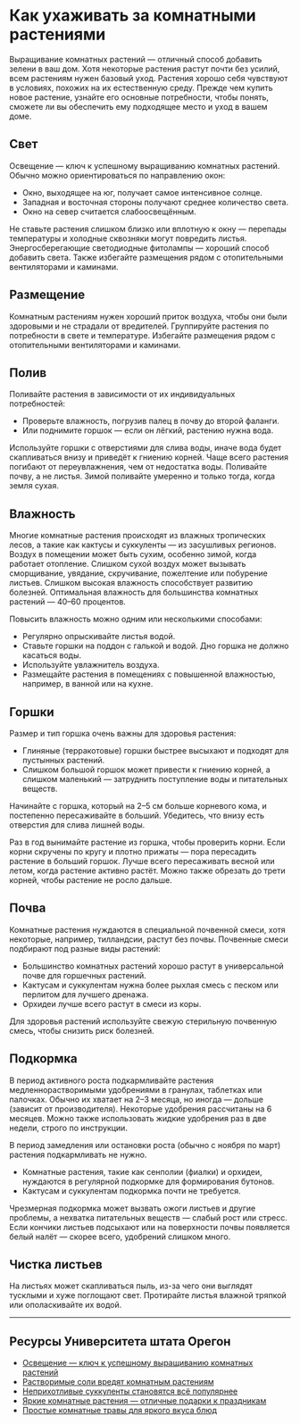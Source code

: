 # Как ухаживать за комнатными растениями

Выращивание комнатных растений — отличный способ добавить зелени в ваш дом. Хотя некоторые растения растут почти без усилий, всем растениям нужен базовый уход. Растения хорошо себя чувствуют в условиях, похожих на их естественную среду. Прежде чем купить новое растение, узнайте его основные потребности, чтобы понять, сможете ли вы обеспечить ему подходящее место и уход в вашем доме.

## Свет

Освещение — ключ к успешному выращиванию комнатных растений. Обычно можно ориентироваться по направлению окон:

- Окно, выходящее на юг, получает самое интенсивное солнце.
- Западная и восточная стороны получают среднее количество света.
- Окно на север считается слабоосвещённым.

Не ставьте растения слишком близко или вплотную к окну — перепады температуры и холодные сквозняки могут повредить листья. Энергосберегающие светодиодные фитолампы — хороший способ добавить света. Также избегайте размещения рядом с отопительными вентиляторами и каминами.

## Размещение

Комнатным растениям нужен хороший приток воздуха, чтобы они были здоровыми и не страдали от вредителей. Группируйте растения по потребности в свете и температуре. Избегайте размещения рядом с отопительными вентиляторами и каминами.

## Полив

Поливайте растения в зависимости от их индивидуальных потребностей:

- Проверьте влажность, погрузив палец в почву до второй фаланги.
- Или поднимите горшок — если он лёгкий, растению нужна вода.

Используйте горшки с отверстиями для слива воды, иначе вода будет скапливаться внизу и приведёт к гниению корней. Чаще всего растения погибают от переувлажнения, чем от недостатка воды. Поливайте почву, а не листья. Зимой поливайте умеренно и только тогда, когда земля сухая.

## Влажность

Многие комнатные растения происходят из влажных тропических лесов, а такие как кактусы и суккуленты — из засушливых регионов. Воздух в помещении может быть сухим, особенно зимой, когда работает отопление. Слишком сухой воздух может вызывать сморщивание, увядание, скручивание, пожелтение или побурение листьев. Слишком высокая влажность способствует развитию болезней. Оптимальная влажность для большинства комнатных растений — 40–60 процентов.

Повысить влажность можно одним или несколькими способами:

- Регулярно опрыскивайте листья водой.
- Ставьте горшки на поддон с галькой и водой. Дно горшка не должно касаться воды.
- Используйте увлажнитель воздуха.
- Размещайте растения в помещениях с повышенной влажностью, например, в ванной или на кухне.

## Горшки

Размер и тип горшка очень важны для здоровья растения:

- Глиняные (терракотовые) горшки быстрее высыхают и подходят для пустынных растений.
- Слишком большой горшок может привести к гниению корней, а слишком маленький — затруднить поступление воды и питательных веществ.

Начинайте с горшка, который на 2–5 см больше корневого кома, и постепенно пересаживайте в больший. Убедитесь, что внизу есть отверстия для слива лишней воды.

Раз в год вынимайте растение из горшка, чтобы проверить корни. Если корни скручены по кругу и плотно прижаты — пора пересадить растение в больший горшок. Лучше всего пересаживать весной или летом, когда растение активно растёт. Можно также обрезать до трети корней, чтобы растение не росло дальше.

## Почва

Комнатные растения нуждаются в специальной почвенной смеси, хотя некоторые, например, тилландсии, растут без почвы. Почвенные смеси подбирают под разные виды растений:

- Большинство комнатных растений хорошо растут в универсальной почве для горшечных растений.
- Кактусам и суккулентам нужна более рыхлая смесь с песком или перлитом для лучшего дренажа.
- Орхидеи лучше всего растут в смеси из коры.

Для здоровья растений используйте свежую стерильную почвенную смесь, чтобы снизить риск болезней.

## Подкормка

В период активного роста подкармливайте растения медленнорастворимыми удобрениями в гранулах, таблетках или палочках. Обычно их хватает на 2–3 месяца, но иногда — дольше (зависит от производителя). Некоторые удобрения рассчитаны на 6 месяцев. Можно также использовать жидкие удобрения раз в две недели, строго по инструкции.

В период замедления или остановки роста (обычно с ноября по март) растения подкармливать не нужно.

- Комнатные растения, такие как сенполии (фиалки) и орхидеи, нуждаются в регулярной подкормке для формирования бутонов.
- Кактусам и суккулентам подкормка почти не требуется.

Чрезмерная подкормка может вызвать ожоги листьев и другие проблемы, а нехватка питательных веществ — слабый рост или стресс. Если кончики листьев подсыхают или на поверхности почвы появляется белый налёт — скорее всего, удобрений слишком много.

## Чистка листьев

На листьях может скапливаться пыль, из-за чего они выглядят тусклыми и хуже поглощают свет. Протирайте листья влажной тряпкой или ополаскивайте их водой.

---

## Ресурсы Университета штата Орегон

- [Освещение — ключ к успешному выращиванию комнатных растений](https://extension.oregonstate.edu/news/light-exposure-key-growing-successful-houseplants)
- [Растворимые соли вредят комнатным растениям](https://extension.oregonstate.edu/news/soluble-salts-damaging-houseplants)
- [Неприхотливые суккуленты становятся всё популярнее](https://extension.oregonstate.edu/news/carefree-succulents-continue-grow-popularity)
- [Яркие комнатные растения — отличные подарки к праздникам](https://extension.oregonstate.edu/news/colorful-indoor-plants-make-delightful-gifts-holidays)
- [Простые комнатные травы для яркого вкуса блюд](https://extension.oregonstate.edu/news/pot-table-easy-indoor-herbs-spice-cooking)
